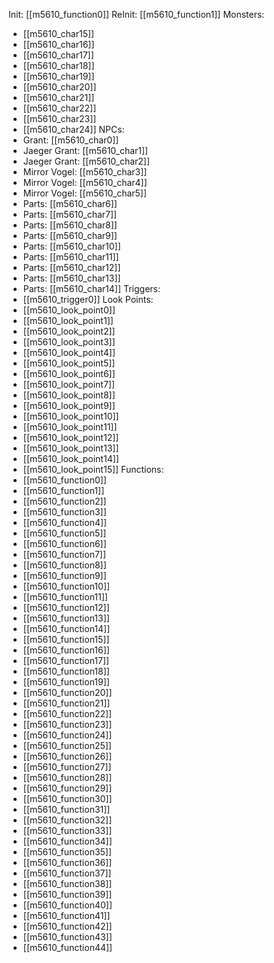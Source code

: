 Init: [[m5610_function0]]
ReInit: [[m5610_function1]]
Monsters:
- [[m5610_char15]]
- [[m5610_char16]]
- [[m5610_char17]]
- [[m5610_char18]]
- [[m5610_char19]]
- [[m5610_char20]]
- [[m5610_char21]]
- [[m5610_char22]]
- [[m5610_char23]]
- [[m5610_char24]]
NPCs:
- Grant: [[m5610_char0]]
- Jaeger Grant: [[m5610_char1]]
- Jaeger Grant: [[m5610_char2]]
- Mirror Vogel: [[m5610_char3]]
- Mirror Vogel: [[m5610_char4]]
- Mirror Vogel: [[m5610_char5]]
- Parts: [[m5610_char6]]
- Parts: [[m5610_char7]]
- Parts: [[m5610_char8]]
- Parts: [[m5610_char9]]
- Parts: [[m5610_char10]]
- Parts: [[m5610_char11]]
- Parts: [[m5610_char12]]
- Parts: [[m5610_char13]]
- Parts: [[m5610_char14]]
Triggers:
- [[m5610_trigger0]]
Look Points:
- [[m5610_look_point0]]
- [[m5610_look_point1]]
- [[m5610_look_point2]]
- [[m5610_look_point3]]
- [[m5610_look_point4]]
- [[m5610_look_point5]]
- [[m5610_look_point6]]
- [[m5610_look_point7]]
- [[m5610_look_point8]]
- [[m5610_look_point9]]
- [[m5610_look_point10]]
- [[m5610_look_point11]]
- [[m5610_look_point12]]
- [[m5610_look_point13]]
- [[m5610_look_point14]]
- [[m5610_look_point15]]
Functions:
- [[m5610_function0]]
- [[m5610_function1]]
- [[m5610_function2]]
- [[m5610_function3]]
- [[m5610_function4]]
- [[m5610_function5]]
- [[m5610_function6]]
- [[m5610_function7]]
- [[m5610_function8]]
- [[m5610_function9]]
- [[m5610_function10]]
- [[m5610_function11]]
- [[m5610_function12]]
- [[m5610_function13]]
- [[m5610_function14]]
- [[m5610_function15]]
- [[m5610_function16]]
- [[m5610_function17]]
- [[m5610_function18]]
- [[m5610_function19]]
- [[m5610_function20]]
- [[m5610_function21]]
- [[m5610_function22]]
- [[m5610_function23]]
- [[m5610_function24]]
- [[m5610_function25]]
- [[m5610_function26]]
- [[m5610_function27]]
- [[m5610_function28]]
- [[m5610_function29]]
- [[m5610_function30]]
- [[m5610_function31]]
- [[m5610_function32]]
- [[m5610_function33]]
- [[m5610_function34]]
- [[m5610_function35]]
- [[m5610_function36]]
- [[m5610_function37]]
- [[m5610_function38]]
- [[m5610_function39]]
- [[m5610_function40]]
- [[m5610_function41]]
- [[m5610_function42]]
- [[m5610_function43]]
- [[m5610_function44]]
